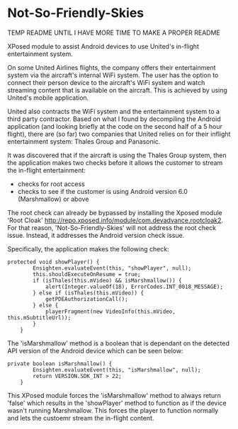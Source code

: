 # Not-So-Friendly-Skies

TEMP README UNTIL I HAVE MORE TIME TO MAKE A PROPER README

XPosed module to assist Android devices to use United's in-flight entertainment system.

On some United Airlines flights, the company offers their entertainment system via the aircraft's internal WiFi system. The user has the option to connect their person device to the aircraft's WiFi system and watch streaming content that is available on the aircraft. This is achieved by using United's mobile application.

United also contracts the WiFi system and the entertainment system to a third party contractor. Based on what I found by decompiling the Android application (and looking briefly at the code on the second half of a 5 hour flight), there are (so far) two companies that United relies on for their inflight entertainment system: Thales Group and Panasonic.

It was discovered that if the aircraft is using the Thales Group system, then the application makes two checks before it allows the customer to stream the in-flight entertainment:

* checks for root access
* checks to see if the customer is using Android version 6.0 (Marshmallow) or above

The root check can already be bypassed by installing the Xposed module 'Root Cloak' http://repo.xposed.info/module/com.devadvance.rootcloak2. For that reason, 'Not-So-Friendly-Skies' will not address the root check issue. Instead, it addresses the Android version check issue.

Specifically, the application makes the following check:

```
protected void showPlayer() {
        Ensighten.evaluateEvent(this, "showPlayer", null);
        this.shouldExecuteOnResume = true;
        if (isThales(this.mVideo) && isMarshmallow()) {
            alert(Integer.valueOf(18), ErrorCodes.INT_0018_MESSAGE);
        } else if (isThales(this.mVideo)) {
            getPDEAuthorizationCall();
        } else {
            playerFragment(new VideoInfo(this.mVideo, this.mSubtitleUrl));
        }
    }
```
    
The 'isMarshmallow' method is a boolean that is dependant on the detected API version of the Android device which can be seen below:

```
private boolean isMarshmallow() {
        Ensighten.evaluateEvent(this, "isMarshmallow", null);
        return VERSION.SDK_INT > 22;
    }
```
    
This XPosed module forces the 'isMarshmallow' method to always return 'false' which results in the 'showPlayer' method to function as if the device wasn't running Marshmallow. This forces the player to function normally and lets the custoemr stream the in-flight content.
